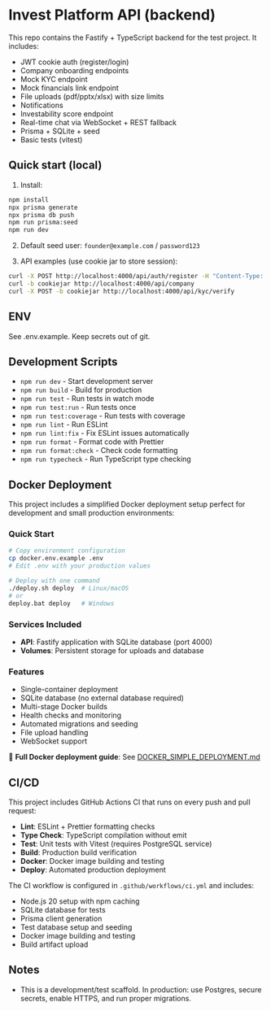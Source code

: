
# Invest Platform API (backend)

This repo contains the Fastify + TypeScript backend for the test project. It includes:
- JWT cookie auth (register/login)
- Company onboarding endpoints
- Mock KYC endpoint
- Mock financials link endpoint
- File uploads (pdf/pptx/xlsx) with size limits
- Notifications
- Investability score endpoint
- Real-time chat via WebSocket + REST fallback
- Prisma + SQLite + seed
- Basic tests (vitest)

## Quick start (local)

1. Install:
```bash
npm install
npx prisma generate
npx prisma db push
npm run prisma:seed
npm run dev
```

2. Default seed user: `founder@example.com` / `password123`

3. API examples (use cookie jar to store session):
```bash
curl -X POST http://localhost:4000/api/auth/register -H "Content-Type: application/json" -d '{"email":"founder@example.com","password":"password123"}' -c cookiejar
curl -b cookiejar http://localhost:4000/api/company
curl -X POST -b cookiejar http://localhost:4000/api/kyc/verify
```

## ENV
See .env.example. Keep secrets out of git.

## Development Scripts

- `npm run dev` - Start development server
- `npm run build` - Build for production
- `npm run test` - Run tests in watch mode
- `npm run test:run` - Run tests once
- `npm run test:coverage` - Run tests with coverage
- `npm run lint` - Run ESLint
- `npm run lint:fix` - Fix ESLint issues automatically
- `npm run format` - Format code with Prettier
- `npm run format:check` - Check code formatting
- `npm run typecheck` - Run TypeScript type checking

## Docker Deployment

This project includes a simplified Docker deployment setup perfect for development and small production environments:

### Quick Start
```bash
# Copy environment configuration
cp docker.env.example .env
# Edit .env with your production values

# Deploy with one command
./deploy.sh deploy  # Linux/macOS
# or
deploy.bat deploy   # Windows
```

### Services Included
- **API**: Fastify application with SQLite database (port 4000)
- **Volumes**: Persistent storage for uploads and database

### Features
- Single-container deployment
- SQLite database (no external database required)
- Multi-stage Docker builds
- Health checks and monitoring
- Automated migrations and seeding
- File upload handling
- WebSocket support

📖 **Full Docker deployment guide**: See [DOCKER_SIMPLE_DEPLOYMENT.md](./DOCKER_SIMPLE_DEPLOYMENT.md)

## CI/CD

This project includes GitHub Actions CI that runs on every push and pull request:

- **Lint**: ESLint + Prettier formatting checks
- **Type Check**: TypeScript compilation without emit
- **Test**: Unit tests with Vitest (requires PostgreSQL service)
- **Build**: Production build verification
- **Docker**: Docker image building and testing
- **Deploy**: Automated production deployment

The CI workflow is configured in `.github/workflows/ci.yml` and includes:
- Node.js 20 setup with npm caching
- SQLite database for tests
- Prisma client generation
- Test database setup and seeding
- Docker image building and testing
- Build artifact upload

## Notes
- This is a development/test scaffold. In production: use Postgres, secure secrets, enable HTTPS, and run proper migrations.
